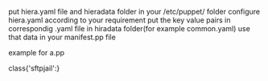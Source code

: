  put hiera.yaml file and hieradata folder in your /etc/puppet/ folder 
 configure hiera.yaml according to your requirement
 put the key value pairs in correspondig .yaml file in hiradata folder(for example common.yaml)
 use that data in your manifest.pp file 

 example for a.pp  

 class{'sftpjail':}
